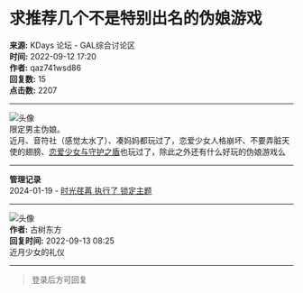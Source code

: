 # 求推荐几个不是特别出名的伪娘游戏

**来源:** KDays 论坛 - GAL综合讨论区  
**时间:** 2022-09-12 17:20  
**作者:** qaz741wsd86  
**回复数:** 15  
**点击数:** 2207  

---

![头像](https://avatar.ikdays.com/1/184705_1662919744.jpg)  
限定男主伪娘。  
近月、音符社（感觉太水了）、凑妈妈都玩过了，恋爱少女人格崩坏、不要弄脏天使的翅膀、[恋爱少女与守护之盾](https://www.yngal.com/gamedetails?id=1628)也玩过了，除此之外还有什么好玩的伪娘游戏么  

---

**管理记录**  
2024-01-19 - [时光荏苒 执行了 锁定主题](https://www.kdays.com/topic/manageRecord?tid=86444)  

---

![头像](https://avatar.ikdays.com/183945_1712828320.gif)  
**作者:** 古树东方  
**回复时间:** 2022-09-13 08:25  
近月少女的礼仪  

---

> 登录后方可回复
<!-- tcd_original_link https://bbs2.kdays.net/read/86444?uid=183168&page=1 -->
